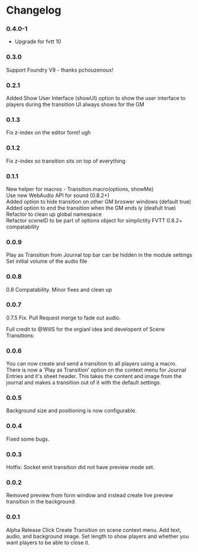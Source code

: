 # Changelog

### 0.4.0-1

- Upgrade for fvtt 10

### 0.3.0

Support Foundry V9 - thanks pchouzenoux!

### 0.2.1  
Added Show User Interface (showUI) option to show the user interface to players during the transition
UI always shows for the GM

### 0.1.3  
Fix z-index on the editor form! ugh  

### 0.1.2  
Fix z-index so transition sits on top of everything

### 0.1.1
New helper for macros - Transition.macro(options, showMe)  
Use new WebAudio API for sound (0.8.2+)  
Added option to hide transition on other GM broswer windows (default true)
Added option to end the transition when the GM ends iy (deafult true)
Refactor to clean up global namespace  
Refactor sceneID to be part of options object for simplictity
FVTT 0.8.2+ compatability  

### 0.0.9
Play as Transition from Journal top bar can be hidden in the module settings  
Set initial volume of the audio file

### 0.0.8
0.8 Compatability. Minor fixes and clean up

### 0.0.7
0.7.5 Fix. Pull Request merge to fade out audio.
  
  
Full credit to @WillS for the orgianl idea and developent of Scene Transitions:  
### 0.0.6
You can now create and send a transition to all players using a macro. There is now a 'Play as Transition' option on the context menu for Journal Entries and it's sheet header. This takes the content and image from the journal and makes a transition out of it with the default settings.

### 0.0.5
Background size and positioning is now configurable.

### 0.0.4
Fixed some bugs.

### 0.0.3
Hotfix: Socket emit transition did not have preview mode set.

### 0.0.2
Removed preview from form window and instead create live preview transition in the background.

### 0.0.1
Alpha Release
Click Create Transition on scene context menu. Add text, audio, and background image. Set length to show players and whether you want players to be able to close it.
